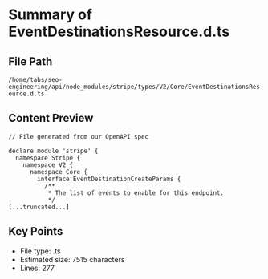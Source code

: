 # Summary of EventDestinationsResource.d.ts
  
## File Path
`/home/tabs/seo-engineering/api/node_modules/stripe/types/V2/Core/EventDestinationsResource.d.ts`

## Content Preview
```
// File generated from our OpenAPI spec

declare module 'stripe' {
  namespace Stripe {
    namespace V2 {
      namespace Core {
        interface EventDestinationCreateParams {
          /**
           * The list of events to enable for this endpoint.
           */
[...truncated...]
```

## Key Points
- File type: .ts
- Estimated size: 7515 characters
- Lines: 277
